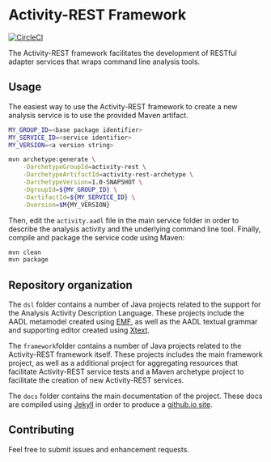 # Activity-REST Framework

[![CircleCI](https://circleci.com/gh/cawal/activity-rest-framework.svg?style=svg&circle-token=7821e416a427c1defc5d6a76601f4bf555123888)](https://circleci.com/gh/cawal/activity-rest-framework)

The Activity-REST framework facilitates the development of RESTful adapter services that wraps command line analysis tools.


## Usage

The easiest way to use the Activity-REST framework to create a new analysis service is to use the provided Maven artifact.

```bash
MY_GROUP_ID=<base package identifier>
MY_SERVICE_ID=<service identifier>
MY_VERSION=<a version string>

mvn archetype:generate \
	-DarchetypeGroupId=activity-rest \
	-DarchetypeArtifactId=activity-rest-archetype \
	-DarchetypeVersion=1.0-SNAPSHOT \
	-DgroupId=${MY_GROUP_ID} \
	-DartifactId=${MY_SERVICE_ID} \
	-Dversion=$M{MY_VERSION}
```

Then, edit the `activity.aadl` file in the main service folder in order to describe the analysis activity and the underlying command line tool. Finally, compile and package the service code using Maven:

```bash
mvn clean
mvn package
```

## Repository organization

The `dsl` folder contains a number of Java projects related to the support for the Analysis Activity Description Language. 
These projects include the AADL metamodel created using [EMF](https://www.eclipse.org/modeling/emf/), as well as the AADL textual grammar and supporting editor created using [Xtext](https://www.eclipse.org/Xtext/).

The `framework`folder contains a number of Java projects related to the Activity-REST framework itself.
These projects includes the main framework project, as well as a additional project for aggregating resources that facilitate Activity-REST service tests and a Maven archetype project to facilitate the creation of new Activity-REST services.

The `docs` folder contains the main documentation of the project. These docs are compiled using [Jekyll](https://jekyllrb.com/) in order to produce a [github.io site](https://cawal.github.io/activity-rest-framework/).

## Contributing

Feel free to submit issues and enhancement requests.
